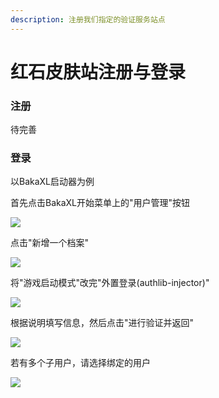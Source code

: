 ```yaml
---
description: 注册我们指定的验证服务站点
---
```


# 红石皮肤站注册与登录

### 注册

待完善

### 登录

以BakaXL启动器为例

首先点击BakaXL开始菜单上的"用户管理"按钮

![](../.gitbook/assets/7DD@\(0H9U22]\`HA0D2\{{YO1\(1\).png)

点击"新增一个档案"

![](../.gitbook/assets/]E8STZ{DPK1I996\[C}AN\_HU\(1\).png)

将"游戏启动模式"改完"外置登录(authlib-injector)"

![](../.gitbook/assets/EQJ7R46ZIT8C\~}E2VK\`GAP7\(1\).png)

根据说明填写信息，然后点击"进行验证并返回"

![](../.gitbook/assets/6C1@$RQS}P$SV]EA@V\~$K\~S\(1\).png)

若有多个子用户，请选择绑定的用户

![](../.gitbook/assets/S7}SX65@\)9}0Q4X5\`NYZ6QP\(1\).png)

